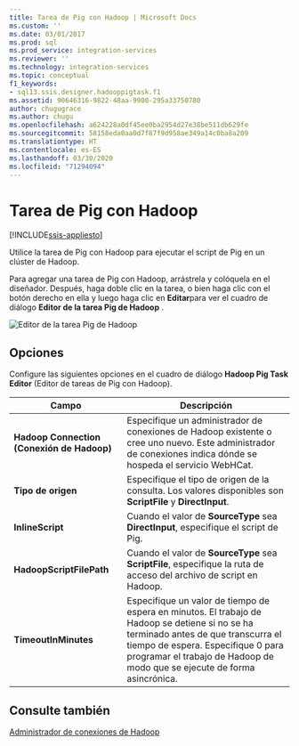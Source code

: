 ```yaml
---
title: Tarea de Pig con Hadoop | Microsoft Docs
ms.custom: ''
ms.date: 03/01/2017
ms.prod: sql
ms.prod_service: integration-services
ms.reviewer: ''
ms.technology: integration-services
ms.topic: conceptual
f1_keywords:
- sql13.ssis.designer.hadooppigtask.f1
ms.assetid: 90646316-9822-48aa-9900-295a33750780
author: chugugrace
ms.author: chugu
ms.openlocfilehash: a624228a0df45ee0ba2954d27e38be511db629fe
ms.sourcegitcommit: 58158eda0aa0d7f87f9d958ae349a14c0ba8a209
ms.translationtype: HT
ms.contentlocale: es-ES
ms.lasthandoff: 03/30/2020
ms.locfileid: "71294094"
---
```

# <a name="hadoop-pig-task"></a>Tarea de Pig con Hadoop

[!INCLUDE[ssis-appliesto](../../includes/ssis-appliesto-ssvrpluslinux-asdb-asdw-xxx.md)]


  Utilice la tarea de Pig con Hadoop para ejecutar el script de Pig en un clúster de Hadoop.  
  
 Para agregar una tarea de Pig con Hadoop, arrástrela y colóquela en el diseñador. Después, haga doble clic en la tarea, o bien haga clic con el botón derecho en ella y luego haga clic en **Editar**para ver el cuadro de diálogo **Editor de la tarea Pig de Hadoop** .  
  
 ![Editor de la tarea Pig de Hadoop](../../integration-services/control-flow/media/hadoop-pig-task.png "Editor de la tarea Pig de Hadoop")  
  
## <a name="options"></a>Opciones  
 Configure las siguientes opciones en el cuadro de diálogo **Hadoop Pig Task Editor** (Editor de tareas de Pig con Hadoop).  
  
|Campo|Descripción|  
|-----------|-----------------|  
|**Hadoop Connection (Conexión de Hadoop)**|Especifique un administrador de conexiones de Hadoop existente o cree uno nuevo. Este administrador de conexiones indica dónde se hospeda el servicio WebHCat.|  
|**Tipo de origen**|Especifique el tipo de origen de la consulta. Los valores disponibles son **ScriptFile** y **DirectInput**.|  
|**InlineScript**|Cuando el valor de **SourceType** sea **DirectInput**, especifique el script de Pig.|  
|**HadoopScriptFilePath**|Cuando el valor de **SourceType** sea **ScriptFile**, especifique la ruta de acceso del archivo de script en Hadoop.|  
|**TimeoutInMinutes**|Especifique un valor de tiempo de espera en minutos. El trabajo de Hadoop se detiene si no se ha terminado antes de que transcurra el tiempo de espera. Especifique 0 para programar el trabajo de Hadoop de modo que se ejecute de forma asincrónica.|  
  
## <a name="see-also"></a>Consulte también  
 [Administrador de conexiones de Hadoop](../../integration-services/connection-manager/hadoop-connection-manager.md)  
  
  
